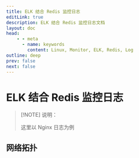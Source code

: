 ```yaml
---
title: ELK 结合 Redis 监控日志
editLink: true
description: ELK 结合 Redis 监控日志文档
layout: doc
head:
    - - meta
      - name: keywords
        content: Linux, Monitor, ELK, Redis, Log
outline: deep
prev: false
next: false
---
```


# ELK 结合 Redis 监控日志

> [!NOTE] 说明：
> 
> 这里以 Nginx 日志为例

## 网络拓扑

